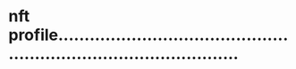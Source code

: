 # nft profile........................................................................................
